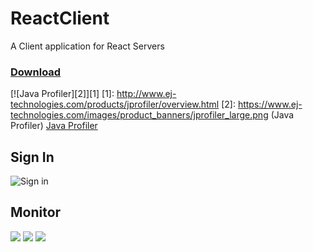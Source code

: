 # ReactClient
A Client application for React Servers

### [Download](https://github.com/cyberpwnn/ReactClient/releases)

[![Java Profiler][2]][1]
  [1]: http://www.ej-technologies.com/products/jprofiler/overview.html
  [2]: https://www.ej-technologies.com/images/product_banners/jprofiler_large.png (Java Profiler)
[Java Profiler](http://www.ej-technologies.com/products/jprofiler/overview.html)


## Sign In
![Sign in](https://raw.githubusercontent.com/cyberpwnn/React/master/images/client/login.png)

## Monitor
![](https://raw.githubusercontent.com/cyberpwnn/React/master/images/client/1.png)
![](https://raw.githubusercontent.com/cyberpwnn/React/master/images/client/2.PNG)
![](https://raw.githubusercontent.com/cyberpwnn/React/master/images/client/performance.png)
